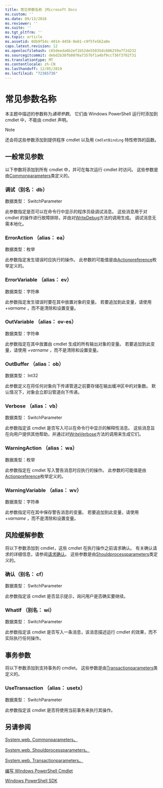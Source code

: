 ```yaml
---
title: 常见参数名称 |Microsoft Docs
ms.custom: ''
ms.date: 09/13/2016
ms.reviewer: ''
ms.suite: ''
ms.tgt_pltfrm: ''
ms.topic: article
ms.assetid: 0db9f54c-4014-4450-9e81-c9f5fe562a0e
caps.latest.revision: 12
ms.openlocfilehash: c65deeda6b2ef1b52de55035dc606259a7f2d232
ms.sourcegitcommit: debd2b38fb8070a7357bf1a4bf9cc736f3702f31
ms.translationtype: MT
ms.contentlocale: zh-CN
ms.lasthandoff: 12/05/2019
ms.locfileid: "72365736"
---
```

# <a name="common-parameter-names"></a>常见参数名称

本主题中描述的参数称为*通用参数*。 它们由 Windows PowerShell 运行时添加到 cmdlet 中，不能由 cmdlet 声明。

> [!NOTE]
> 还会将这些参数添加到提供程序 cmdlet 以及用 `CmdletBinding` 特性修饰的函数。

## <a name="general-common-parameters"></a>一般常见参数

以下参数将添加到所有 cmdlet 中，并可在每次运行 cmdlet 时访问。 这些参数是由[Commonparameters](/dotnet/api/System.Management.Automation.Internal.CommonParameters)类定义的。

### <a name="debug-alias-db"></a>调试（别名： db）

数据类型： SwitchParameter

此参数指定是否可以在命令行中显示的程序员级调试消息。 这些消息用于对 cmdlet 的操作进行故障排除，并由对[WriteDebug](/dotnet/api/System.Management.Automation.Cmdlet.WriteDebug)方法的调用生成。 调试消息无需本地化。

### <a name="erroraction-alias-ea"></a>ErrorAction （alias： ea）

数据类型：枚举

此参数指定发生错误时应执行的操作。 此参数的可能值是由[Actionpreference](/dotnet/api/System.Management.Automation.ActionPreference)枚举定义的。

### <a name="errorvariable-alias-ev"></a>ErrorVariable （alias： ev）

数据类型：字符串

此参数指定发生错误时要在其中放置对象的变量。 若要追加到此变量，请使用 +*varname* ，而不是清除和设置变量。

### <a name="outvariable-alias-ov"></a>OutVariable （alias： ov-es）

数据类型：字符串

此参数指定在其中放置由 cmdlet 生成的所有输出对象的变量。 若要追加到此变量，请使用 +*varname* ，而不是清除和设置变量。

### <a name="outbuffer-alias-ob"></a>OutBuffer （alias： ob）

数据类型： Int32

此参数定义在将任何对象向下传递管道之前要存储在输出缓冲区中的对象数。 默认情况下，对象会立即沿管道向下传递。

### <a name="verbose-alias-vb"></a>Verbose （alias： vb）

数据类型： SwitchParameter

此参数指定该 cmdlet 是否写入可以在命令行中显示的解释性消息。 这些消息旨在向用户提供其他帮助，并通过对[WriteVerbose](/dotnet/api/System.Management.Automation.Cmdlet.WriteVerbose)方法的调用来生成它们。

### <a name="warningaction-alias-wa"></a>WarningAction （alias： wa）

数据类型：枚举

此参数指定在 cmdlet 写入警告消息时应执行的操作。 此参数的可能值是由[Actionpreference](/dotnet/api/System.Management.Automation.ActionPreference)枚举定义的。

### <a name="warningvariable-alias-wv"></a>WarningVariable （alias： wv）

数据类型：字符串

此参数指定可在其中保存警告消息的变量。 若要追加到此变量，请使用 +*varname* ，而不是清除和设置变量。

## <a name="risk-mitigation-parameters"></a>风险缓解参数

将以下参数添加到 cmdlet，这些 cmdlet 在执行操作之前请求确认。 有关确认请求的详细信息，请参阅[请求确认](./requesting-confirmation-from-cmdlets.md)。 这些参数是由[Shouldprocessparameters](/dotnet/api/System.Management.Automation.Internal.ShouldProcessParameters)类定义的。

### <a name="confirm-alias-cf"></a>确认（别名： cf）

数据类型： SwitchParameter

此参数指定该 cmdlet 是否显示提示，询问用户是否确实要继续。

### <a name="whatif-alias-wi"></a>WhatIf （别名： wi）

数据类型： SwitchParameter

此参数指定该 cmdlet 是否写入一条消息，该消息描述运行 cmdlet 的效果，而不实际执行任何操作。

## <a name="transaction-parameters"></a>事务参数

将以下参数添加到支持事务的 cmdlet。 这些参数是由[Transactionparameters](/dotnet/api/System.Management.Automation.Internal.TransactionParameters)类定义的。

### <a name="usetransaction-alias-usetx"></a>UseTransaction （alias： usetx）

数据类型： SwitchParameter

此参数指定该 cmdlet 是否将使用当前事务来执行其操作。

## <a name="see-also"></a>另请参阅

[System.web. Commonparameters。](/dotnet/api/System.Management.Automation.Internal.CommonParameters)

[System.web. Shouldprocessparameters。](/dotnet/api/System.Management.Automation.Internal.ShouldProcessParameters)

[System.web. Transactionparameters。](/dotnet/api/System.Management.Automation.Internal.TransactionParameters)

[编写 Windows PowerShell Cmdlet](./writing-a-windows-powershell-cmdlet.md)

[Windows PowerShell SDK](../windows-powershell-reference.md)
